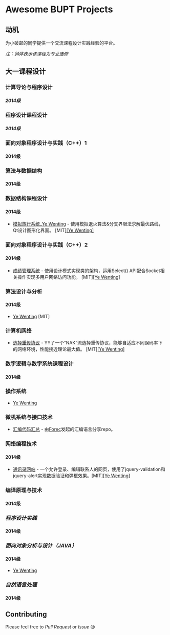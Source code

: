 # Awesome BUPT Projects

## 动机

为小破邮的同学提供一个交流课程设计实践经验的平台。

_注：斜体表示该课程为专业选修_

## 大一课程设计

### 计算导论与程序设计

##### 2014级

### 程序设计课程设计

##### 2014级

### 面向对象程序设计与实践（C++）1

#### 2014级

### 算法与数据结构

#### 2014级

### 数据结构课程设计

#### 2014级

* [模拟旅行系统_Ye Wenting](https://github.com/YeWenting/Results-Management-System) - 使用模拟退火算法&分支界限法求解最优路线，Qt设计图形化界面。 [MIT][[Ye Wenting]](https://github.com/YeWenting)

### 面向对象程序设计与实践（C++）2

#### 2014级

* [成绩管理系统](https://github.com/YeWenting/Results-Management-System) - 使用设计模式实现类的架构，运用Select() API配合Socket相关操作实现多用户网络访问功能。  [MIT][[Ye Wenting]](https://github.com/YeWenting)

### 算法设计与分析

#### 2014级

* [Ye Wenting](https://github.com/YeWenting/BUPT-Homework/tree/master/Algorithm%20Design) [MIT]

### 计算机网络

* [选择重传协议](https://github.com/YeWenting/BUPT-Homework/tree/master/Algorithm%20Design) - YY了一个“NAK”流选择重传协议，能够自适应不同误码率下的网络环境，性能接近理论最大值。 [MIT][[Ye Wenting]](https://github.com/YeWenting)

### 数字逻辑与数字系统课程设计

#### 2014级

### 操作系统

* [Ye Wenting](https://github.com/YeWenting/BUPT-Homework/tree/master/Operating%20System)

### 微机系统与接口技术

* [汇编代码汇总](https://github.com/Forec/assembly-exercise) - 由[Forec](https://github.com/Forec)发起的汇编语言分享repo。

### 网络编程技术

#### 2014级

* [通讯录网站](https://github.com/YeWenting/yewenting.github.com) - 一个允许登录、编辑联系人的网页，使用了jquery-validation和jquery-alert实现数据验证和弹框效果。[MIT][[Ye Wenting]](https://github.com/YeWenting)

### 编译原理与技术

#### 2014级

### *程序设计实践*

#### 2014级

### *面向对象分析与设计（JAVA）*

#### 2014级

* [Ye Wenting](https://github.com/YeWenting/Java-Exercise)

### *自然语言处理*

#### 2014级

## Contributing

Please feel free to *Pull Request* or *Issue* 😉
